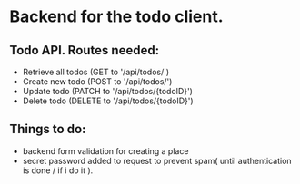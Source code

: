 # Backend for the todo client.

## Todo API. Routes needed:

- Retrieve all todos (GET to '/api/todos/')
- Create new todo (POST to '/api/todos/')
- Update todo (PATCH to '/api/todos/{todoID}')
- Delete todo (DELETE to '/api/todos/{todoID}')

## Things to do:

- backend form validation for creating a place
- secret password added to request to prevent spam( until authentication is done / if i do it ).
